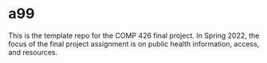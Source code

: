# a99
This is the template repo for the COMP 426 final project. In Spring 2022, the focus of the final project assignment is on public health information, access, and resources.
